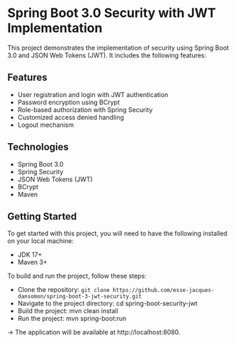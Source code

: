 # Spring Boot 3.0 Security with JWT Implementation

This project demonstrates the implementation of security using Spring Boot 3.0 and JSON Web Tokens (JWT). It includes
the following features:

## Features

* User registration and login with JWT authentication
* Password encryption using BCrypt
* Role-based authorization with Spring Security
* Customized access denied handling
* Logout mechanism

## Technologies

* Spring Boot 3.0
* Spring Security
* JSON Web Tokens (JWT)
* BCrypt
* Maven

## Getting Started

To get started with this project, you will need to have the following installed on your local machine:

* JDK 17+
* Maven 3+

To build and run the project, follow these steps:

* Clone the repository: `git clone https://github.com/esse-jacques-dansomon/spring-boot-3-jwt-security.git`
* Navigate to the project directory: cd spring-boot-security-jwt
* Build the project: mvn clean install
* Run the project: mvn spring-boot:run

-> The application will be available at http://localhost:8080.
